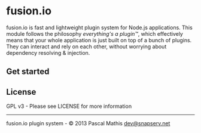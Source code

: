 # fusion.io #

fusion.io is fast and lightweight plugin system for Node.js applications. This module
follows the philosophy *everything's a plugin™*, which effectively means that your whole
application is just built on top of a bunch of plugins. They can interact and rely on each other,
without worrying about dependency resolving & injection.

## Get started ##

## License ##
GPL v3 - Please see LICENSE for more information

- - -
fusion.io plugin system - © 2013 Pascal Mathis <dev@snapserv.net>
